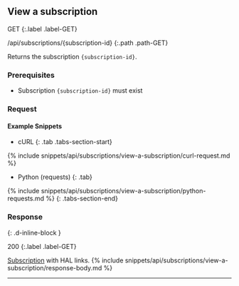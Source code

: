 ## View a subscription

GET
{:.label .label-GET}

/api/subscriptions/{subscription-id}
{:.path .path-GET}

Returns the subscription `{subscription-id}`.

### Prerequisites
- Subscription `{subscription-id}` must exist

### Request
#### Example Snippets
- cURL
{: .tab .tabs-section-start}

{% include snippets/api/subscriptions/view-a-subscription/curl-request.md %}

- Python (requests)
{: .tab}

{% include snippets/api/subscriptions/view-a-subscription/python-requests.md %}
{: .tabs-section-end}

### Response
{: .d-inline-block }

200
{:.label .label-GET}

[Subscription](#subscription) with HAL links.
{% include snippets/api/subscriptions/view-a-subscription/response-body.md %}

---
